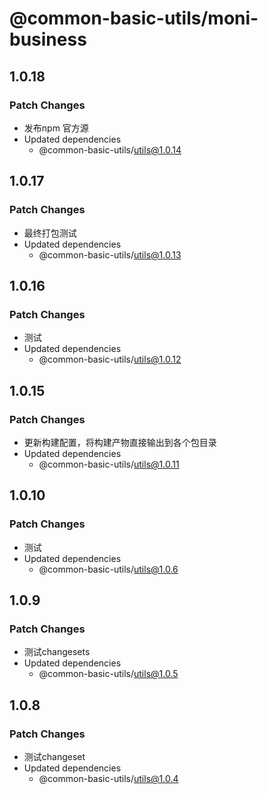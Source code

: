 # @common-basic-utils/moni-business

## 1.0.18

### Patch Changes

- 发布npm 官方源
- Updated dependencies
  - @common-basic-utils/utils@1.0.14

## 1.0.17

### Patch Changes

- 最终打包测试
- Updated dependencies
  - @common-basic-utils/utils@1.0.13

## 1.0.16

### Patch Changes

- 测试
- Updated dependencies
  - @common-basic-utils/utils@1.0.12

## 1.0.15

### Patch Changes

- 更新构建配置，将构建产物直接输出到各个包目录
- Updated dependencies
  - @common-basic-utils/utils@1.0.11

## 1.0.10

### Patch Changes

- 测试
- Updated dependencies
  - @common-basic-utils/utils@1.0.6

## 1.0.9

### Patch Changes

- 测试changesets
- Updated dependencies
  - @common-basic-utils/utils@1.0.5

## 1.0.8

### Patch Changes

- 测试changeset
- Updated dependencies
  - @common-basic-utils/utils@1.0.4
